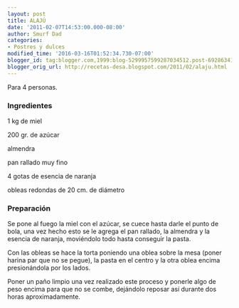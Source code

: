 ```yaml
---
layout: post
title: ALAJÚ
date: '2011-02-07T14:53:00.000-08:00'
author: Smurf Dad
categories:
- Postres y dulces
modified_time: '2016-03-16T01:52:34.730-07:00'
blogger_id: tag:blogger.com,1999:blog-5299957599287034512.post-6928634149541835847
blogger_orig_url: http://recetas-desa.blogspot.com/2011/02/alaju.html
---
```


Para 4 personas.

<h3>Ingredientes</h3>
1 kg de miel

200 gr. de azúcar

almendra

pan rallado muy fino

4 gotas de esencia de naranja

obleas redondas de 20 cm. de diámetro

<h3>Preparación</h3>
Se pone al fuego la miel con el azúcar, se cuece hasta darle el punto de bola, una vez hecho esto se le agrega el pan rallado, la almendra y la esencia de naranja, moviéndolo todo hasta conseguir la pasta.



Con las obleas se hace la torta poniendo una oblea sobre la mesa (poner harina par que no se pegue), la pasta en el centro y la otra oblea encima presionándola por los lados.



Poner un paño limpio una vez realizado este proceso y ponerle algo de peso encima para que no se combe, dejándolo reposar así durante dos horas aproximadamente.